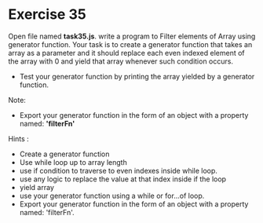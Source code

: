 # Exercise 35

Open file named **task35.js**. write a program to Filter elements of Array using generator
 function.
Your task is to create a generator function that takes an array as a parameter and it 
should replace each even indexed element of the array with 0 and yield that array whenever
 such condition occurs.

- Test your generator function by printing the array yielded by a generator function.

Note:

- Export your generator function in the form of an object with a property named: **'filterFn'**

Hints :

- Create a generator function
- Use while loop up to array length
- use if condition to traverse to even indexes inside while loop.
- use any logic to replace the value at that index inside if the loop
- yield array
- use your generator function using a while or for...of loop.
- Export your generator function in the form of an object with a property named: 'filterFn'.
